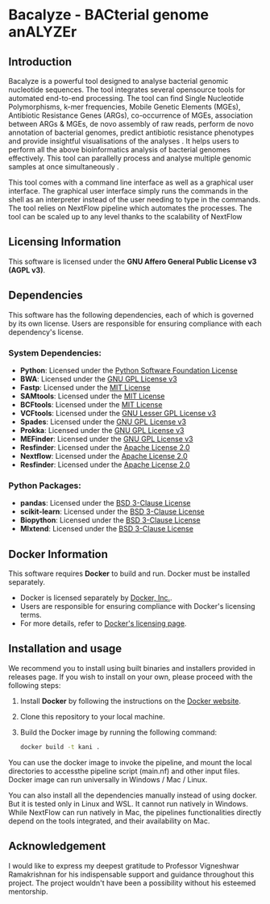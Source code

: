 # Bacalyze - BACterial genome anALYZEr

## Introduction
Bacalyze is a powerful tool designed to analyse bacterial genomic nucleotide sequences. The tool integrates several opensource tools for automated end-to-end processing. The tool can find Single Nucleotide Polymorphisms, k-mer frequencies, Mobile Genetic Elements (MGEs), Antibiotic Resistance Genes (ARGs), co-occurrence of MGEs, association between ARGs & MGEs, de novo assembly of raw reads, perform de novo annotation of bacterial genomes, predict antibiotic resistance phenotypes and provide insightful visualisations of the analyses . It helps users to perform all the above bioinformatics analysis of bacterial genomes effectively. This tool can parallelly process and analyse multiple genomic samples at once simultaneously .

This tool comes with a command line interface as well as a graphical user interface. The graphical user interface simply runs the commands in the shell as an interpreter instead of the user needing to type in the commands. The tool relies on NextFlow pipeline which automates the processes. The tool can be scaled up to any level thanks to the scalability of NextFlow

## Licensing Information

This software is licensed under the **GNU Affero General Public License v3 (AGPL v3)**.

## Dependencies

This software has the following dependencies, each of which is governed by its own license. Users are responsible for ensuring compliance with each dependency's license.

### System Dependencies:
- **Python**: Licensed under the [Python Software Foundation License](https://docs.python.org/3/license.html)
- **BWA**: Licensed under the [GNU GPL License v3](https://github.com/lh3/bwa?tab=GPL-3.0-1-ov-file)
- **Fastp**: Licensed under the [MIT License](https://github.com/OpenGene/fastp/blob/master/LICENSE)
- **SAMtools**: Licensed under the [MIT License](https://github.com/samtools/samtools/blob/develop/LICENSE)
- **BCFtools**: Licensed under the [MIT License](https://github.com/samtools/bcftools/blob/develop/LICENSE)
- **VCFtools**: Licensed under the [GNU Lesser GPL License v3](https://github.com/vcftools/vcftools/blob/master/LICENSE)
- **Spades**: Licensed under the [GNU GPL License v3](https://github.com/ablab/spades?tab=License-1-ov-file)
- **Prokka**: Licensed under the [GNU GPL License v3](https://raw.githubusercontent.com/tseemann/prokka/master/doc/LICENSE.Prokka)
- **MEFinder**: Licensed under the [GNU GPL License v3](https://pypi.org/search/?c=License+%3A%3A+OSI+Approved+%3A%3A+GNU+General+Public+License+v3+%28GPLv3%29)
- **Resfinder**: Licensed under the [Apache License 2.0](https://github.com/genomicepidemiology/resfinder?tab=License-1-ov-file)
- **Nextflow**: Licensed under the [Apache License 2.0](https://github.com/nextflow-io/nextflow/tree/master?tab=Apache-2.0-1-ov-file)
- **Resfinder**: Licensed under the [Apache License 2.0](https://github.com/genomicepidemiology/resfinder?tab=License-1-ov-file)

### Python Packages:
- **pandas**: Licensed under the [BSD 3-Clause License](https://github.com/pandas-dev/pandas/blob/main/LICENSE)
- **scikit-learn**: Licensed under the [BSD 3-Clause License](https://github.com/scikit-learn/scikit-learn/blob/main/COPYING)
- **Biopython**: Licensed under the [BSD 3-Clause License](https://github.com/biopython/biopython?tab=License-2-ov-file)
- **Mlxtend**: Licensed under the [BSD 3-Clause License](https://github.com/rasbt/mlxtend/blob/master/LICENSE-BSD3.txt)

## Docker Information

This software requires **Docker** to build and run. Docker must be installed separately.

- Docker is licensed separately by [Docker, Inc.](https://www.docker.com/).
- Users are responsible for ensuring compliance with Docker's licensing terms.
- For more details, refer to [Docker's licensing page](https://docs.docker.com/subscription/desktop-license/).

## Installation and usage

We recommend you to install using built binaries and installers provided in releases page. If you wish to install on your own, please proceed with the following steps:

1. Install **Docker** by following the instructions on the [Docker website](https://www.docker.com/get-started).
2. Clone this repository to your local machine.
3. Build the Docker image by running the following command:
   
   ```bash
   docker build -t kani .

You can use the docker image to invoke the pipeline, and mount the local directories to accessthe pipeline script (main.nf) and other input files. Docker image can run universally in Windows / Mac / Linux.


You can also install all the dependencies manually instead of using docker. But it is tested only in Linux and WSL. It cannot run natively in Windows. While NextFlow can run natively in Mac, the pipelines functionalities directly depend on the tools integrated, and their availability on Mac.

## Acknowledgement
I would like to express my deepest gratitude to Professor Vigneshwar Ramakrishnan for his indispensable support and guidance throughout this project. The project wouldn't have been a possibility without his esteemed mentorship.